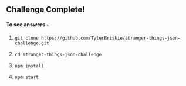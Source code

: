 ## Challenge Complete!

#### To see answers -

1) ```git clone https://github.com/TylerBriskie/stranger-things-json-challenge.git```

2) ```cd stranger-things-json-challenge``` 

3) ```npm install```

4) ```npm start```


